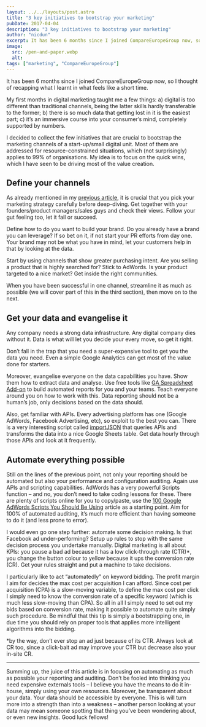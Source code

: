 ```yaml
---
layout: ../../layouts/post.astro
title: "3 key initiatives to bootstrap your marketing"
pubDate: 2017-04-04
description: "3 key initiatives to bootstrap your marketing"
author: "nicdun"
excerpt: It has been 6 months since I joined CompareEuropeGroup now, so I thought of recapping what I learnt in what feels like a short time.
image:
  src: /pen-and-paper.webp
  alt:
tags: ["marketing", "CompareEuropeGroup"]
---
```


It has been 6 months since I joined CompareEuropeGroup now, so I thought of recapping what I learnt in what feels like a short time.

My first months in digital marketing taught me a few things: a) digital is too different than traditional channels, being the latter skills hardly transferable to the former; b) there is so much data that getting lost in it is the easiest part; c) it’s an immersive course into your consumer’s mind, completely supported by numbers.

I decided to collect the few initiatives that are crucial to bootstrap the marketing channels of a start-up/small digital unit. Most of them are addressed for resource-constrained situations, which (not surprisingly) applies to 99% of organisations. My idea is to focus on the quick wins, which I have seen to be driving most of the value creation.

## Define your channels
As already mentioned in my [previous article](/ceg:how-startups-are-inverting-the-marketing-funnel), it is crucial that you pick your marketing strategy carefully before deep-diving. Get together with your founders/product managers/sales guys and check their views. Follow your gut feeling too, let it fail or succeed.

Define how to do you want to build your brand. Do you already have a brand you can leverage? If so bet on it, if not start your PR efforts from day one. Your brand may not be what you have in mind, let your customers help in that by looking at the data.

Start by using channels that show greater purchasing intent. Are you selling a product that is highly searched for? Stick to AdWords. Is your product targeted to a nice market? Get inside the right communities.

When you have been successful in one channel, streamline it as much as possible (we will cover part of this in the third section), then move on to the next.

## Get your data and evangelise it

Any company needs a strong data infrastructure. Any digital company dies without it. Data is what will let you decide your every move, so get it right.

Don’t fall in the trap that you need a super-expensive tool to get you the data you need. Even a simple Google Analytics can get most of the value done for starters.

Moreover, evangelise everyone on the data capabilities you have. Show them how to extract data and analyse. Use free tools like [GA Spreadsheet Add-on](https://developers.google.com/analytics/solutions/google-analytics-spreadsheet-add-on) to build automated reports for you and your teams. Teach everyone around you on how to work with this. Data reporting should not be a human’s job, only decisions based on the data should.

Also, get familiar with APIs. Every advertising platform has one (Google AdWords, Facebook Advertising, etc), so exploit to the best you can. There is a very interesting script called [importJSON](https://github.com/bradjasper/ImportJSON/tree/master) that queries APIs and transforms the data into a nice Google Sheets table. Get data hourly through those APIs and look at it frequently.

## Automate everything possible
Still on the lines of the previous point, not only your reporting should be automated but also your performance and configuration auditing. Again use APIs and scripting capabilities. AdWords has a very powerful Scripts function – and no, you don’t need to take coding lessons for these. There are plenty of scripts online for you to copy/paste, use the [100 Google AdWords Scripts You Should Be Using](https://www.koozai.com/blog/pay-per-click-ppc/50-google-ads-scripts-you-should-be-using/) article as a starting point. Aim for 100% of automated auditing, it’s much more efficient than having someone to do it (and less prone to error).

I would even go one step further: automate some decision making. Is that Facebook ad under-performing? Setup up rules to stop with the same decision process you undertake manually. Digital marketing is all about KPIs: you pause a bad ad because it has a low click-through rate (CTR)*, you change the button colour to yellow because it ups the conversion rate (CR). Get your rules straight and put a machine to take decisions.

I particularly like to act “automatedly” on keyword bidding. The profit margin I aim for decides the max cost per acquisition I can afford. Since cost per acquisition (CPA) is a slow-moving variable, to define the max cost per click I simply need to know the conversion rate of a specific keyword (which is much less slow-moving than CPA). So all in all I simply need to set out my bids based on conversion rate, making it possible to automate quite simply such procedure. Be mindful that this tip is simply a bootstrapping one, in due time you should rely on proper tools that applies more intelligent algorithms into the bidding.

*by the way, don’t ever stop an ad just because of its CTR. Always look at CR too, since a click-bait ad may improve your CTR but decrease also your in-site CR.

---

Summing up, the juice of this article is in focusing on automating as much as possible your reporting and auditing. Don’t be fooled into thinking you need expensive externals tools – I believe you have the means to do it in-house, simply using your own resources. Moreover, be transparent about your data. Your data should be accessible by everyone. This is will turn more into a strength than into a weakness – another person looking at your data may mean someone spotting that thing you’ve been wondering about, or even new insights. Good luck fellows!
